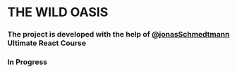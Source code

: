 # THE WILD OASIS
### The project is developed with the help of [@jonasSchmedtmann](https://github.com/jonasschmedtmann) Ultimate React Course
### In Progress
